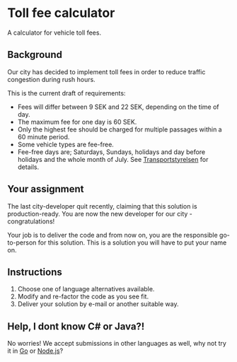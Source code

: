 # Toll fee calculator
A calculator for vehicle toll fees.

## Background
Our city has decided to implement toll fees in order to reduce traffic
congestion during rush hours.

This is the current draft of requirements:

*   Fees will differ between 9 SEK and 22 SEK, depending on the time of day.
*   The maximum fee for one day is 60 SEK.
*   Only the highest fee should be charged for multiple passages within a 60
    minute period.
*   Some vehicle types are fee-free.
*   Fee-free days are; Saturdays, Sundays, holidays and day before holidays and
    the whole month of July. See [Transportstyrelsen][] for details.

## Your assignment
The last city-developer quit recently, claiming that this solution is
production-ready. You are now the new developer for our city - congratulations!

Your job is to deliver the code and from now on, you are the responsible
go-to-person for this solution. This is a solution you will have to put your
name on.

## Instructions

1.  Choose one of language alternatives available.
2.  Modify and re-factor the code as you see fit.
3.  Deliver your solution by e-mail or another suitable way.

## Help, I dont know C# or Java?!
No worries! We accept submissions in other languages as well, why not try it in
[Go][] or [Node.js][]?


[Transportstyrelsen]: https://transportstyrelsen.se/sv/vagtrafik/Trangselskatt/Trangselskatt-i-goteborg/Tider-och-belopp-i-Goteborg/
    "Trängselskatt i Göteborg - Transportstyrelsen"
[Go]: https://golang.org
[Node.js]: https://nodejs.org

